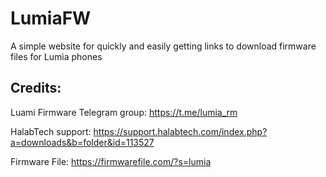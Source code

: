 # LumiaFW

A simple website for quickly and easily getting links to download firmware files for Lumia phones

## Credits:
Luami Firmware Telegram group: https://t.me/lumia_rm

HalabTech support: https://support.halabtech.com/index.php?a=downloads&b=folder&id=113527

Firmware File: https://firmwarefile.com/?s=lumia
